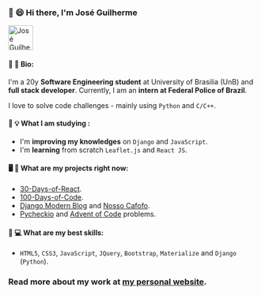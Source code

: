 ### 👋 😄 Hi there, I'm José Guilherme 

<a href="https://dev.to/joseguilhermefmoura/" target="_blank">
<img src="https://d2fltix0v2e0sb.cloudfront.net/dev-badge.svg"  width=50 alt="José Guilherme 's DEV Profile">
</a>

#### 📖 📝 Bio:

I'm a 20y **Software Engineering student** at University of Brasilia (UnB) and **full stack developer**. Currently, I am an **intern at Federal Police of Brazil**.

I love to solve code challenges - mainly using `Python` and `C/C++`.

#### 🌱 💡 What I am studying :

- I'm **improving my knowledges** on `Django` and `JavaScript`.
- I'm **learning** from scratch `Leaflet.js` and `React JS`.

#### 🖥️ 🚧 What are my projects right now:

- <a href="https://github.com/Asabeneh/30-Days-Of-React" target="_blank">30-Days-of-React</a>.
- <a href="https://github.com/kallaway/100-days-of-code" target="_blank">100-Days-of-Code</a>.
- <a href="https://github.com/joseguilhermefmoura/Modern-Django-Blog" target="_blank">Django Modern Blog</a> and <a href="https://github.com/Nosso-Cafofo" target="_blank">Nosso Cafofo</a>.
- <a href="https://github.com/joseguilhermefmoura/Py-Check-IO" target="_blank">Pycheckio</a> and <a href="https://github.com/joseguilhermefmoura/Advent-of-Code-2020" target="_blank">Advent of Code</a> problems.

#### 💼 💻 What are my best skills:

- `HTML5`, `CSS3`, `JavaScript`, `JQuery`, `Bootstrap`, `Materialize` and `Django` (`Python`).

### Read more about my work at <a href="https://joseguilherme.dev/" target="_blank">my personal website</a>.
